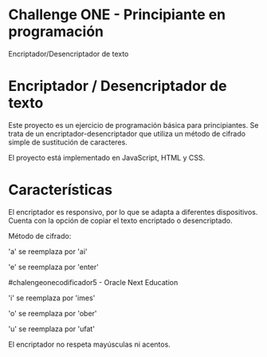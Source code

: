 # Challenge ONE - Principiante en programación

Encriptador/Desencriptador de texto 


# Encriptador / Desencriptador de texto
Este proyecto es un ejercicio de programación básica para principiantes. Se trata de un encriptador-desencriptador que utiliza un método de cifrado simple de sustitución de caracteres.

El proyecto está implementado en JavaScript, HTML y CSS.

# Características
El encriptador es responsivo, por lo que se adapta a diferentes dispositivos.
Cuenta con la opción de copiar el texto encriptado o desencriptado.

Método de cifrado:

'a' se reemplaza por 'ai'

'e' se reemplaza por 'enter'

#chalengeonecodificador5 - Oracle Next Education

'i' se reemplaza por 'imes'

'o' se reemplaza por 'ober'

'u' se reemplaza por 'ufat'

El encriptador no respeta mayúsculas ni acentos.

